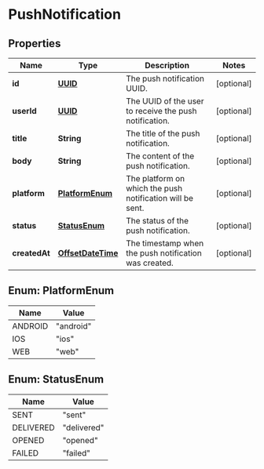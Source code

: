 
# PushNotification

## Properties
Name | Type | Description | Notes
------------ | ------------- | ------------- | -------------
**id** | [**UUID**](UUID.md) | The push notification UUID. |  [optional]
**userId** | [**UUID**](UUID.md) | The UUID of the user to receive the push notification. |  [optional]
**title** | **String** | The title of the push notification. |  [optional]
**body** | **String** | The content of the push notification. |  [optional]
**platform** | [**PlatformEnum**](#PlatformEnum) | The platform on which the push notification will be sent. |  [optional]
**status** | [**StatusEnum**](#StatusEnum) | The status of the push notification. |  [optional]
**createdAt** | [**OffsetDateTime**](OffsetDateTime.md) | The timestamp when the push notification was created. |  [optional]


<a name="PlatformEnum"></a>
## Enum: PlatformEnum
Name | Value
---- | -----
ANDROID | &quot;android&quot;
IOS | &quot;ios&quot;
WEB | &quot;web&quot;


<a name="StatusEnum"></a>
## Enum: StatusEnum
Name | Value
---- | -----
SENT | &quot;sent&quot;
DELIVERED | &quot;delivered&quot;
OPENED | &quot;opened&quot;
FAILED | &quot;failed&quot;



